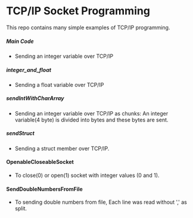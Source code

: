 # TCP/IP Socket Programming

This repo contains many simple examples of TCP/IP programming.

##### Main Code
- Sending an integer variable over TCP/IP
##### integer_and_float
- Sending a float variable over TCP/IP
##### sendIntWithCharArray
- Sending an integer variable over TCP/IP as chunks: An integer variable(4 byte) is divided into bytes and these bytes are sent.
##### sendStruct
- Sending a struct member over TCP/IP.
#### OpenableCloseableSocket
- To close(0) or open(1) socket with integer values (0 and 1).
#### SendDoubleNumbersFromFile
- To sending double numbers from file, Each line was read without ',' as split.
